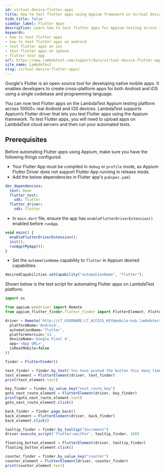 ```yaml
---
id: virtual-device-flutter-apps
title: How to test flutter apps using Appium framework on Virtual Devices
hide_title: false
sidebar_label: Flutter Apps
description: Learn how to test flutter apps for Appium testing across 3000+ real Android and iOS devices for virtual devices
keywords:
- how to test flutter apps
- how to test flutter apps on android
- test flutter apps on ios
- test flutter apps on iphone
- flutter test app
url: https://www.lambdatest.com/support/docs/virtual-device-flutter-apps/
site_name: LambdaTest
slug: virtual-device-flutter-apps/
---
```


<script type="application/ld+json"
      dangerouslySetInnerHTML={{ __html: JSON.stringify({
       "@context": "https://schema.org",
        "@type": "BreadcrumbList",
        "itemListElement": [{
          "@type": "ListItem",
          "position": 1,
          "name": "Home",
          "item": "https://www.lambdatest.com"
        },{
          "@type": "ListItem",
          "position": 2,
          "name": "Support",
          "item": "https://www.lambdatest.com/support/docs/"
        },{
          "@type": "ListItem",
          "position": 3,
          "name": "Virtual Devices Flutter Apps With Appium",
          "item": "https://www.lambdatest.com/support/docs/virtual-device-flutter-apps/"
        }]
      })
    }}
></script>
Google's Flutter is an open-source tool for developing native mobile apps. It enables developers to create cross-platform apps for both Android and iOS using a single codebase and programming language.

You can now test Flutter apps on the LambdaTest Appium testing platform across 10000+ real Android and iOS devices. LambdaTest supports Appium’s Flutter driver that lets you test Flutter apps using the Appium framework. To test Flutter apps, you will need to upload apps on LambdaTest cloud servers and then run your automated tests. 

## Prerequisites

Before automating Flutter apps using Appium, make sure you have the following things configured.
- Your Flutter App must be compiled in `debug` or `profile` mode, as  Appium Flutter Driver does not support Flutter App running in release mode. 
- Add the below dependencies in Flutter app's `pubspec.yaml`

```yaml
dev_dependencies:
  test: Demo
  flutter_test:
    sdk: flutter
  flutter_driver:
    sdk: flutter
```

- In `main.dart` file, ensure the app has `enableFlutterDriverExtension()` enabled before `runApp`.

```javascript
void main() {
  enableFlutterDriverExtension();
  init();
  runApp(MyApp());
}
 ```

- Set the `automationName` capability to `flutter` in Appium desired capabilities.

```javascript
desiredCapabilities.setCapability("automationName", "flutter");
```

Shown below is the test script for automating Flutter apps on LambdaTest platform.

```javascript
import os

from appium.webdriver import Remote
from appium_flutter_finder.flutter_finder import FlutterElement, FlutterFinder

driver = Remote('http://LT_USERNAME:LT_ACCESS_KEY@mobile-hub.lambdatest.com/wd/hub/', dict(
  platformName='Android',
  automationName='flutter',
  platformVersion='11',
  deviceName='Google Pixel 4',
  app='<App URL>',
  isRealMobile=false
))

finder = FlutterFinder()

text_finder = finder.by_text('You have pushed the button this many times:')
text_element = FlutterElement(driver, text_finder)
print(text_element.text)

key_finder = finder.by_value_key("next_route_key")
goto_next_route_element = FlutterElement(driver, key_finder)
print(goto_next_route_element.text)
goto_next_route_element.click()

back_finder = finder.page_back()
back_element = FlutterElement(driver, back_finder)
back_element.click()

tooltip_finder = finder.by_tooltip("Increment")
driver.execute_script('flutter:waitFor', tooltip_finder, 100)

floating_button_element = FlutterElement(driver, tooltip_finder)
floating_button_element.click()

counter_finder = finder.by_value_key("counter")
counter_element = FlutterElement(driver, counter_finder)
print(counter_element.text)
```
